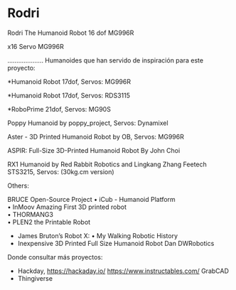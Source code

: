 # Rodri
Rodri The Humanoid Robot 16 dof MG996R 

x16 Servo MG996R



....................
Humanoides que han servido de inspiración para este proyecto:

*Humanoid Robot 17dof, Servos: MG996R

*Humanoid Robot 17dof, Servos: RDS3115

*RoboPrime 21dof, Servos: MG90S

Poppy Humanoid by poppy_project, Servos: Dynamixel

Aster - 3D Printed Humanoid Robot by OB, Servos: MG996R

ASPIR: Full-Size 3D-Printed Humanoid Robot By John Choi

RX1 Humanoid by Red Rabbit Robotics and Lingkang Zhang Feetech STS3215, Servos: (30kg.cm version)


Others:

BRUCE Open-Source Project 
• iCub - Humanoid Platform  
• InMoov Amazing First 3D printed robot  
• THORMANG3  
• PLEN2 the Printable Robot  
- James Bruton’s Robot X:    • My Walking Robotic History
- Inexpensive 3D Printed Full Size Humanoid Robot Dan DWRobotics


Donde consultar más proyectos:
- Hackday, https://hackaday.io/
https://www.instructables.com/
GrabCAD
- Thingiverse
